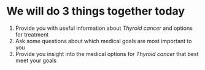 # We will do 3 things together today

1. Provide you with useful information about *Thyroid cancer* and options for treatment
2. Ask some questions about which medical goals are most important to you
3. Provide you insight into the medical options for *Thyroid cancer* that best meet your goals
